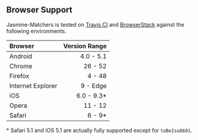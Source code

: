## Browser Support

Jasmine-Matchers is tested on
[Travis CI](https://travis-ci.org/JamieMason/Jasmine-Matchers) and
[BrowserStack](https://browserstack.com) against the following environments.

| Browser           | Version Range |
| :---------------- | ------------: |
| Android           |     4.0 - 5.1 |
| Chrome            |       26 - 52 |
| Firefox           |        4 - 48 |
| Internet Explorer |      9 - Edge |
| iOS               |   6.0 - 9.3\* |
| Opera             |       11 - 12 |
| Safari            |       6 - 9\* |

\* Safari 5.1 and iOS 5.1 are actually fully supported except for `toBeIso8601`.
